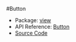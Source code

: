 #Button

* Package: [view](api:)
* API Reference: [Button](api:view)
* [Source Code](https://github.com/rikulo/rikulo/blob/master/client/view/src/Button.dart)
